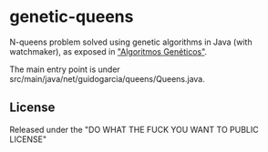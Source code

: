 # genetic-queens

N-queens problem solved using genetic algorithms in Java (with watchmaker), as exposed in
["Algoritmos Genéticos"](http://slides.com/guidogarcia/algoritmos-geneticos).

The main entry point is under src/main/java/net/guidogarcia/queens/Queens.java.

## License

Released under the "DO WHAT THE FUCK YOU WANT TO PUBLIC LICENSE"

